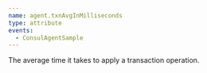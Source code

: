 ```yaml
---
name: agent.txnAvgInMilliseconds
type: attribute
events:
  - ConsulAgentSample
---
```


The average time it takes to apply a transaction operation.
